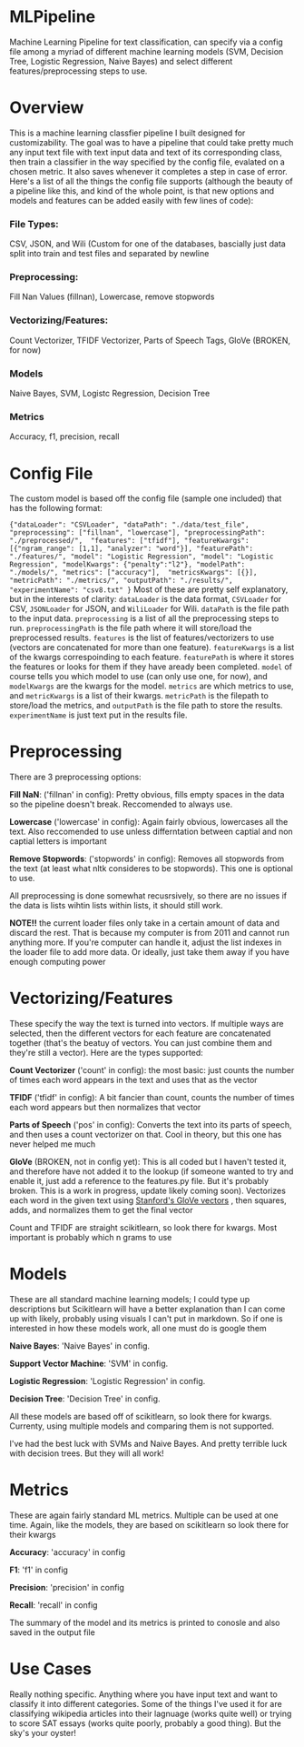 # MLPipeline
Machine Learning Pipeline for text classification, can specify via a config file among a myriad of different machine learning models (SVM, Decision Tree, Logistic Regression, Naive Bayes) and select different features/preprocessing steps to use. 

# Overview
This is a machine learning classfier pipeline I built designed for customizability. The goal was to have a pipeline that could take pretty much any input text file with text input data and text of its corresponding class, then train a classifier in the way specified by the config file, evalated on a chosen metric. It also saves whenever it completes a step in case of error. Here's a list of all the things the config file supports (although the beauty of a pipeline like this, and kind of the whole point, is that new options and models and features can be added easily with few lines of code):

### File Types:
CSV, JSON, and Wili (Custom for one of the databases, bascially just data split into train and test files and separated by newline

### Preprocessing:
Fill Nan Values (fillnan), Lowercase, remove stopwords

### Vectorizing/Features:
Count Vectorizer, TFIDF Vectorizer, Parts of Speech Tags, GloVe (BROKEN, for now)

### Models
Naive Bayes, SVM, Logistc Regression, Decision Tree

### Metrics
Accuracy, f1, precision, recall

# Config File
The custom model is based off the config file (sample one included) that has the following format:

`{"dataLoader": "CSVLoader",
"dataPath": "./data/test_file", 
"preprocessing": ["fillnan", "lowercase"],
"preprocessingPath": "./preprocessed/", 
"features": ["tfidf"],
"featureKwargs": [{"ngram_range": [1,1], "analyzer": "word"}],
"featurePath": "./features/", "model": "Logistic Regression",
"model": "Logistic Regression",
"modelKwargs": {"penalty":"l2"}, "modelPath": "./models/",
"metrics": ["accuracy"], 
"metricsKwargs": [{}],
"metricPath": "./metrics/",
"outputPath": "./results/",
"experimentName": "csv8.txt"
}`
Most of these are pretty self explanatory, but in the interests of clarity: `dataLoader` is the data format, `CSVLoader` for CSV, `JSONLoader` for JSON, and `WiliLoader` for Wili. `dataPath` is the file path to the input data. `preprocessing` is a list of all the preprocessing steps to run. `preprocessingPath` is the file path where it will store/load the preprocessed results. `features` is the list of features/vectorizers to use (vectors are concatenated for more than one feature). `featureKwargs` is a list of the kwargs correspoinding to each feature. `featurePath` is where it stores the features or looks for them if they have aready been completed. `model` of course tells you which model to use (can only use one, for now), and `modelKwargs` are the kwargs for the model. `metrics` are which metrics to use, and `metricKwargs` is a list of their kwargs. `metricPath` is the filepath to store/load the metrics, and `outputPath` is the file path to store the results. `experimentName` is just text put in the results file.

# Preprocessing 
There are 3 preprocessing options:

**Fill NaN**: ('fillnan' in config): Pretty obvious, fills empty spaces in the data so the pipeline doesn't break. Reccomended to always use.

**Lowercase** ('lowercase' in config): Again fairly obvious, lowercases all the text. Also reccomended to use unless differntation between captial and non captial letters is important

**Remove Stopwords**: ('stopwords' in config): Removes all stopwords from the text (at least what nltk consideres to be stopwords). This one is optional to use.

All preprocessing is done somewhat recusrsively, so there are no issues if the data is lists wihtin lists within lists, it should still work. 

**NOTE!!** the current loader files only take in a certain amount of data and discard the rest. That is because my computer is from 2011 and cannot run anything more. If you're computer can handle it, adjust the list indexes in the loader file to add more data. Or ideally, just take them away if you have enough computing power

# Vectorizing/Features
These specify the way the text is turned into vectors. If multiple ways are selected, then the different vectors for each feature are concatenated together (that's the beatuy of vectors. You can just combine them and they're still a vector). Here are the types supported:

**Count Vectorizer** ('count' in config): the most basic: just counts the number of times each word appears in the text and uses that as the vector

**TFIDF** ('tfidf' in config): A bit fancier than count, counts the number of times each word appears but then normalizes that vector

**Parts of Speech** ('pos' in config): Converts the text into its parts of speech, and then uses a count vectorizer on that. Cool in theory, but this one has never helped me much

**GloVe** (BROKEN, not in config yet): This is all coded but I haven't tested it, and therefore have not added it to the lookup (if someone wanted to try and enable it, just add a reference to the features.py file. But it's probably broken. This is a work in progress, update likely coming soon). Vectorizes each word in the given text using [Stanford's GloVe vectors](https://nlp.stanford.edu/projects/glove/) , then squares, adds, and normalizes them to get the final vector

Count and TFIDF are straight scikitlearn, so look there for kwargs. Most important is probably which n grams to use

# Models
These are all standard machine learning models; I could type up descriptions but Scikitlearn will have a better explanation than I can come up with likely, probably using visuals I can't put in markdown. So if one is interested in how these models work, all one must do is google them

**Naive Bayes**: 'Naive Bayes' in config.

**Support Vector Machine**: 'SVM' in config. 

**Logistic Regression**: 'Logistic Regression' in config.

**Decision Tree**: 'Decision Tree' in config.

All these models are based off of scikitlearn, so look there for kwargs. Currenty, using multiple models and comparing them is not supported. 

I've had the best luck with SVMs and Naive Bayes. And pretty terrible luck with decision trees. But they will all work!

# Metrics
These are again fairly standard ML metrics. Multiple can be used at one time. Again, like the models, they are based on scikitlearn so look there for their kwargs

**Accuracy**: 'accuracy' in config

**F1**: 'f1' in config

**Precision**: 'precision' in config

**Recall**: 'recall' in config

The summary of the model and its metrics is printed to conosle and also saved in the output file

# Use Cases
Really nothing specific. Anything where you have input text and want to classify it into different categories. Some of the things I've used it for are classifying wikipedia articles into their lagnuage (works quite well) or trying to score SAT essays (works quite poorly, probably a good thing). But the sky's your oyster!




